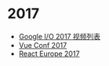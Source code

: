 # 2017
- [Google I/O 2017 视频列表](https://www.youtube.com/playlist?list=PLOU2XLYxmsIKC8eODk_RNCWv3fBcLvMMy)
- [Vue Conf 2017](https://juejin.im/post/591fa2d0a0bb9f005f3ccd1b)
- [React Europe 2017 ](https://www.react-europe.org/#day-2017-May-17)
